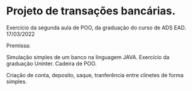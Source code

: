 # Projeto de transações bancárias. 

Exercício da segunda aula de POO, da graduação do curso de ADS EAD.
17/03/2022

Premissa:

Simulação simples de um banco na linguagem JAVA. Exercício da graduação Uninter. Cadeira de POO.

Criação de conta, deposito, saque, tranferência entre clinetes de forma simples.
